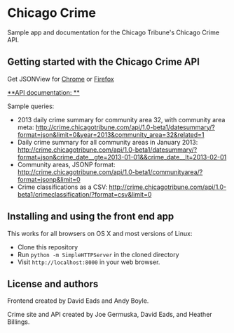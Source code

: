 # Chicago Crime

Sample app and documentation for the Chicago Tribune's Chicago Crime API.

## Getting started with the Chicago Crime API

Get JSONView for [Chrome](https://chrome.google.com/webstore/detail/jsonview/chklaanhfefbnpoihckbnefhakgolnmc?hl=en) or [Firefox](https://addons.mozilla.org/EN-us/firefox/addon/jsonview/)

[**API documentation: **](https://github.com/newsapps/chicagocrime/blob/master/api_docs.md)

Sample queries:

* 2013 daily crime summary for community area 32, with community area meta: http://crime.chicagotribune.com/api/1.0-beta1/datesummary/?format=json&limit=0&year=2013&community_area=32&related=1
* Daily crime summary for all community areas in January 2013: http://crime.chicagotribune.com/api/1.0-beta1/datesummary/?format=json&crime_date__gte=2013-01-01&&crime_date__lt=2013-02-01
* Community areas, JSONP format: http://crime.chicagotribune.com/api/1.0-beta1/communityarea/?format=jsonp&limit=0
* Crime classifications as a CSV: http://crime.chicagotribune.com/api/1.0-beta1/crimeclassification/?format=csv&limit=0

## Installing and using the front end app

This works for all browsers on OS X and most versions of Linux:

* Clone this repository
* Run `python -m SimpleHTTPServer` in the cloned directory
* Visit `http://localhost:8000` in your web browser.

## License and authors

Frontend created by David Eads and Andy Boyle.

Crime site and API created by Joe Germuska, David Eads, and Heather Billings.

